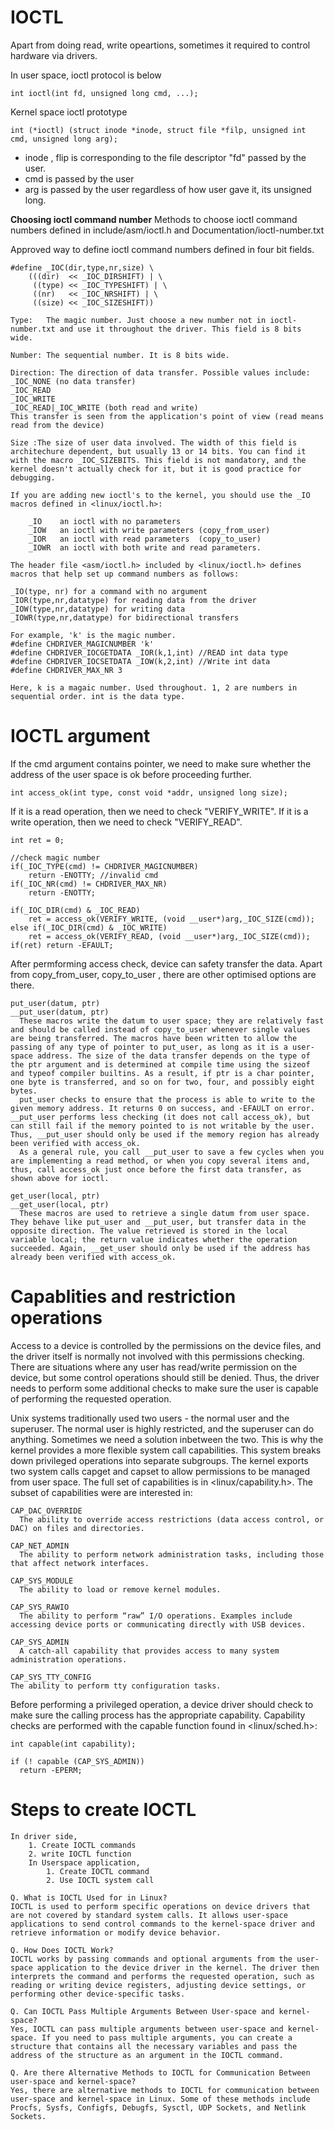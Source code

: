 # IOCTL
Apart from doing read, write opeartions, sometimes it required to control hardware via drivers.

In user space, ioctl protocol is below
```
int ioctl(int fd, unsigned long cmd, ...);
```

Kernel space ioctl prototype

```
int (*ioctl) (struct inode *inode, struct file *filp, unsigned int cmd, unsigned long arg);
```
* inode , flip is corresponding to the file descriptor "fd" passed by the user.
* cmd is passed by the user
* arg is passed by the user regardless of how user gave it, its unsigned long.

**Choosing ioctl command number**
Methods to choose ioctl command numbers defined in include/asm/ioctl.h and Documentation/ioctl-number.txt

Approved way to define ioctl command numbers defined in four bit fields. 
```
#define _IOC(dir,type,nr,size) \
	(((dir)  << _IOC_DIRSHIFT) | \
	 ((type) << _IOC_TYPESHIFT) | \
	 ((nr)   << _IOC_NRSHIFT) | \
	 ((size) << _IOC_SIZESHIFT))
```

```
Type:   The magic number. Just choose a new number not in ioctl-number.txt and use it throughout the driver. This field is 8 bits wide.

Number: The sequential number. It is 8 bits wide.

Direction: The direction of data transfer. Possible values include:
_IOC_NONE (no data transfer)
_IOC_READ
_IOC_WRITE
_IOC_READ|_IOC_WRITE (both read and write)
This transfer is seen from the application's point of view (read means read from the device)

Size :The size of user data involved. The width of this field is architechure dependent, but usually 13 or 14 bits. You can find it with the macro _IOC_SIZEBITS. This field is not mandatory, and the kernel doesn't actually check for it, but it is good practice for debugging.
```

```
If you are adding new ioctl's to the kernel, you should use the _IO
macros defined in <linux/ioctl.h>:

    _IO    an ioctl with no parameters
    _IOW   an ioctl with write parameters (copy_from_user)
    _IOR   an ioctl with read parameters  (copy_to_user)
    _IOWR  an ioctl with both write and read parameters.
```

```
The header file <asm/ioctl.h> included by <linux/ioctl.h> defines macros that help set up command numbers as follows:

_IO(type, nr) for a command with no argument
_IOR(type,nr,datatype) for reading data from the driver
_IOW(type,nr,datatype) for writing data
_IOWR(type,nr,datatype) for bidirectional transfers
```

```
For example, 'k' is the magic number.
#define CHDRIVER_MAGICNUMBER 'k'
#define CHDRIVER_IOCGETDATA _IOR(k,1,int) //READ int data type
#define CHDRIVER_IOCSETDATA _IOW(k,2,int) //Write int data
#define CHDRIVER_MAX_NR 3

Here, k is a magaic number. Used throughout. 1, 2 are numbers in sequential order. int is the data type.
```

# IOCTL argument

If the cmd argument contains pointer, we need to make sure whether the address of the user space is ok before proceeding further.

```
int access_ok(int type, const void *addr, unsigned long size);
```

If it is a read operation, then we need to check "VERIFY_WRITE".
If it is a write operation, then we need to check "VERIFY_READ".

```
int ret = 0;

//check magic number
if(_IOC_TYPE(cmd) != CHDRIVER_MAGICNUMBER)
	return -ENOTTY; //invalid cmd
if(_IOC_NR(cmd) != CHDRIVER_MAX_NR)
	return -ENOTTY;

if(_IOC_DIR(cmd) & _IOC_READ)
	ret = access_ok(VERIFY_WRITE, (void __user*)arg,_IOC_SIZE(cmd));
else if(_IOC_DIR(cmd) & _IOC_WRITE)
	ret = access_ok(VERIFY_READ, (void __user*)arg,_IOC_SIZE(cmd));
if(ret) return -EFAULT;
```

After permforming access check, device can safety transfer the data. Apart from copy_from_user, copy_to_user , there are other optimised options are there.

```
put_user(datum, ptr)
__put_user(datum, ptr)
  These macros write the datum to user space; they are relatively fast and should be called instead of copy_to_user whenever single values are being transferred. The macros have been written to allow the passing of any type of pointer to put_user, as long as it is a user-space address. The size of the data transfer depends on the type of the ptr argument and is determined at compile time using the sizeof and typeof compiler builtins. As a result, if ptr is a char pointer, one byte is transferred, and so on for two, four, and possibly eight bytes. 
  put_user checks to ensure that the process is able to write to the given memory address. It returns 0 on success, and -EFAULT on error. __put_user performs less checking (it does not call access_ok), but can still fail if the memory pointed to is not writable by the user. Thus, __put_user should only be used if the memory region has already been verified with access_ok. 
  As a general rule, you call __put_user to save a few cycles when you are implementing a read method, or when you copy several items and, thus, call access_ok just once before the first data transfer, as shown above for ioctl.

get_user(local, ptr)
__get_user(local, ptr)
  These macros are used to retrieve a single datum from user space. They behave like put_user and __put_user, but transfer data in the opposite direction. The value retrieved is stored in the local variable local; the return value indicates whether the operation succeeded. Again, __get_user should only be used if the address has already been verified with access_ok.

```

# Capablities and restriction operations

Access to a device is controlled by the permissions on the device files, and the driver itself is normally not involved with this permissions checking. There are situations where any user has read/write permission on the device, but some control operations should still be denied. Thus, the driver needs to perform some additional checks to make sure the user is capable of performing the requested operation.

Unix systems traditionally used two users - the normal user and the superuser. The normal user is highly restricted, and the superuser can do anything. Sometimes we need a solution inbetween the two. This is why the kernel provides a more flexible system call capabilities. This system breaks down privileged operations into separate subgroups. The kernel exports two system calls capget and capset to allow permissions to be managed from user space. The full set of capabilities is in <linux/capability.h>. The subset of capabilities were are interested in:
```
CAP_DAC_OVERRIDE
  The ability to override access restrictions (data access control, or DAC) on files and directories.
  
CAP_NET_ADMIN
  The ability to perform network administration tasks, including those that affect network interfaces.
  
CAP_SYS_MODULE
  The ability to load or remove kernel modules.
  
CAP_SYS_RAWIO
  The ability to perform “raw” I/O operations. Examples include accessing device ports or communicating directly with USB devices.
  
CAP_SYS_ADMIN
  A catch-all capability that provides access to many system administration operations.
  
CAP_SYS_TTY_CONFIG
The ability to perform tty configuration tasks.

```
Before performing a privileged operation, a device driver should check to make sure the calling process has the appropriate capability. Capability checks are performed with the capable function found in <linux/sched.h>:
```
int capable(int capability);
```
```
if (! capable (CAP_SYS_ADMIN))
  return -EPERM;
```

# Steps to create IOCTL

	In driver side, 
 		1. Create IOCTL commands
   		2. write IOCTL function
     	In Userspace application,
      		1. Create IOCTL command
	        2. Use IOCTL system call

```
Q. What is IOCTL Used for in Linux?
IOCTL is used to perform specific operations on device drivers that are not covered by standard system calls. It allows user-space applications to send control commands to the kernel-space driver and retrieve information or modify device behavior.

Q. How Does IOCTL Work?
IOCTL works by passing commands and optional arguments from the user-space application to the device driver in the kernel. The driver then interprets the command and performs the requested operation, such as reading or writing device registers, adjusting device settings, or performing other device-specific tasks.

Q. Can IOCTL Pass Multiple Arguments Between User-space and kernel-space?
Yes, IOCTL can pass multiple arguments between user-space and kernel-space. If you need to pass multiple arguments, you can create a structure that contains all the necessary variables and pass the address of the structure as an argument in the IOCTL command.

Q. Are there Alternative Methods to IOCTL for Communication Between user-space and kernel-space?
Yes, there are alternative methods to IOCTL for communication between user-space and kernel-space in Linux. Some of these methods include Procfs, Sysfs, Configfs, Debugfs, Sysctl, UDP Sockets, and Netlink Sockets.
```
